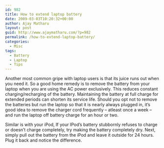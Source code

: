```yaml
---
id: 982
title: How to extend laptop battery
date: 2009-03-03T10:20:32+00:00
author: Ajay Matharu
layout: post
guid: http://www.ajaymatharu.com/?p=982
permalink: /how-to-extend-laptop-battery/
categories:
  - Misc
tags:
  - Battery
  - Laptop
  - Tips
---
```

Another most common gripe with laptop users is that its juice runs out when you need it. So a good home remedy is to remove the battery from your laptop when you are using the AC power exclusively. This reduces constant charging/recharging of the battery. Maintaining the battery at full charge for extended periods can shorten its service life. Should you opt not to remove the batteries but run the laptop so that it is nearly always plugged in, it&#8217;s good idea to remove the charger cord frequently &#8211; atleast once a week &#8211; and run the laptop off battery charge for an hour or two.

Similar is with your iPod, If your IPod&#8217;s battery stubbornly refuses to charge or doesn&#8217;t charge completely, try making the battery completely dry. Next, simply pull out the battery from the iPod and leave it outside for 24 hours. Plug it back and notice the difference.